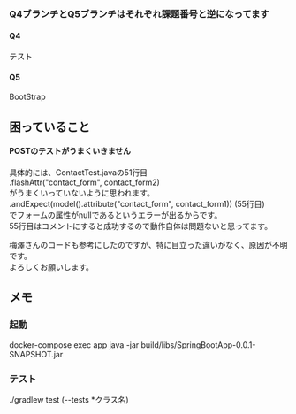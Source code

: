 ### Q4ブランチとQ5ブランチはそれぞれ課題番号と逆になってます  
#### Q4
テスト
#### Q5
BootStrap


## 困っていること
#### POSTのテストがうまくいきません
具体的には、ContactTest.javaの51行目  
.flashAttr("contact_form", contact_form2)  
がうまくいっていないように思われます。  
.andExpect(model().attribute("contact_form", contact_form1)) (55行目)  
でフォームの属性がnullであるというエラーが出るからです。  
55行目はコメントにすると成功するので動作自体は問題ないと思ってます。  
  
梅澤さんのコードも参考にしたのですが、特に目立った違いがなく、原因が不明です。  
よろしくお願いします。

## メモ
### 起動
docker-compose exec app java -jar build/libs/SpringBootApp-0.0.1-SNAPSHOT.jar
### テスト
./gradlew test (--tests *クラス名)


